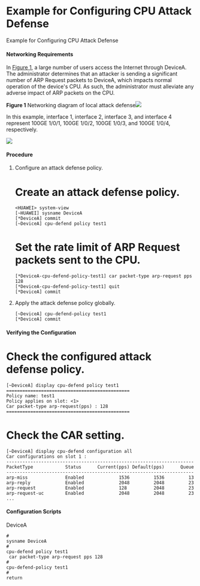 Example for Configuring CPU Attack Defense
==========================================

Example for Configuring CPU Attack Defense

#### Networking Requirements

In [Figure 1](#EN-US_TASK_0000001564116661__fig_dc_cfg_LocalAttackDefense_002501), a large number of users access the Internet through DeviceA. The administrator determines that an attacker is sending a significant number of ARP Request packets to DeviceA, which impacts normal operation of the device's CPU. As such, the administrator must alleviate any adverse impact of ARP packets on the CPU.

**Figure 1** Networking diagram of local attack defense![](public_sys-resources/note_3.0-en-us.png) 

In this example, interface 1, interface 2, interface 3, and interface 4 represent 100GE 1/0/1, 100GE 1/0/2, 100GE 1/0/3, and 100GE 1/0/4, respectively.


  
![](figure/en-us_image_0000001513156710.png)

#### Procedure

1. Configure an attack defense policy.
   
   
   
   # Create an attack defense policy.
   
   ```
   <HUAWEI> system-view
   [~HUAWEI] sysname DeviceA
   [*DeviceA] commit
   [~DeviceA] cpu-defend policy test1
   ```
   
   # Set the rate limit of ARP Request packets sent to the CPU.
   
   ```
   [*DeviceA-cpu-defend-policy-test1] car packet-type arp-request pps 128
   [*DeviceA-cpu-defend-policy-test1] quit
   [*DeviceA] commit
   ```
2. Apply the attack defense policy globally.
   
   
   ```
   [~DeviceA] cpu-defend-policy test1
   [*DeviceA] commit
   ```

#### Verifying the Configuration

# Check the configured attack defense policy.
```
[~DeviceA] display cpu-defend policy test1
==============================================
Policy name: test1
Policy applies on slot: <1> 
Car packet-type arp-request(pps) : 128
==============================================    
```

# Check the CAR setting.
```
[~DeviceA] display cpu-defend configuration all
Car configurations on slot 1 :
----------------------------------------------------------------------
PacketType            Status      Current(pps) Default(pps)      Queue
----------------------------------------------------------------------
arp-miss              Enabled             1536         1536         13
arp-reply             Enabled             2048         2048         23
arp-request           Enabled             128          2048         23
arp-request-uc        Enabled             2048         2048         23
...
```


#### Configuration Scripts

DeviceA

```
#
sysname DeviceA
#
cpu-defend policy test1
 car packet-type arp-request pps 128
#
cpu-defend-policy test1
# 
return 
```